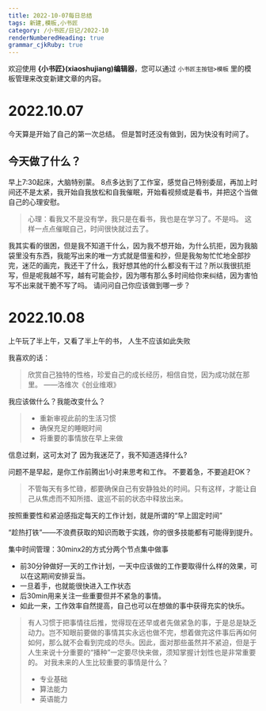 ```yaml
---
title: 2022-10-07每日总结
tags: 新建,模板,小书匠
category: /小书匠/日记/2022-10
renderNumberedHeading: true
grammar_cjkRuby: true
---
```



欢迎使用 **{小书匠}(xiaoshujiang)编辑器**，您可以通过 `小书匠主按钮>模板` 里的模板管理来改变新建文章的内容。

# 2022.10.07
今天算是开始了自己的第一次总结。
但是暂时还没有做到，因为快没有时间了。
## 今天做了什么？
早上7:30起床，大脑特别蒙。
8点多达到了工作室，感觉自己特别委屈，再加上时间还不是太紧，我开始自我放松和自我催眠，开始看视频或是看书，并把这个当做自己的心理安慰。
> 心理：看我又不是没有学，我只是在看书，我也是在学习了。不是吗。
> 这样一点点催眠自己，时间很快就过去了。

我其实看的很困，但是我不知道干什么，因为我不想开始，为什么抗拒，因为我脑袋里没有东西，我能写出来的唯一方式就是借鉴和抄，但是我匆匆忙忙地全部抄完，迷茫的画完，我还干了什么，我好想其他的什么都没有干过？所以我很抗拒写，但是呢我越不写，越有可能会抄，因为哪有那么多时间给你来纠结，因为害怕写不出来就干脆不写了吗。
请问问自己你应该做到哪一步？


# 2022.10.08
上午玩了半上午，又看了半上午的书，
人生不应该如此失败

我喜欢的话：
> 欣赏自己独特的性格，珍爱自己的成长经历，相信自觉，因为成功就在那里。
> ——洛维次《创业维艰》

我应该做什么？我能改变什么？
> * 重新审视此前的生活习惯
> * 确保充足的睡眠时间
> * 将重要的事情放在早上来做

信息过剩，这可太对了
因为我迷茫了，我不知道选择什么?

问题不是早起，是你工作前腾出1小时来思考和工作。
不要着急，不要追赶OK？

> 不管每天有多忙碌，都要确保自己有安静独处的时间。只有这样，才能让自己从焦虑而不知所措、逡巡不前的状态中释放出来。

按照重要性和紧迫感指定每天的工作计划，就是所谓的“早上固定时间”

“趁热打铁”——不浪费获取的知识而敢于实践，你的很多技能都有可能得到提升。

集中时间管理：30minx2的方式分两个节点集中做事
* 前30分钟做好一天的工作计划，一天中应该做的工作要取得什么样的效果，可以在这期间安排妥当。
* 一旦着手，也就能很快进入工作状态
* 后30min用来关注一些重要但并不紧急的事情。
* 如此一来，工作效率自然提高，自己也可以在想做的事中获得充实的快乐。

>  有人习惯于把事情往后推，觉得现在还早或者先做紧急的事，于是总是缺乏动力。岂不知眼前要做的事情其实永远也做不完，想着做完这件事后再如何如何，那么就不会看到完成的尽头。因此，面对那些虽然并不紧迫，但是于人生来说十分重要的“播种”一定要尽快来做，须知掌握计划性也是非常重要的。
>  对我未来的人生比较重要的事情是什么？
>  * 专业基础
>  * 算法能力
>  * 英语能力


